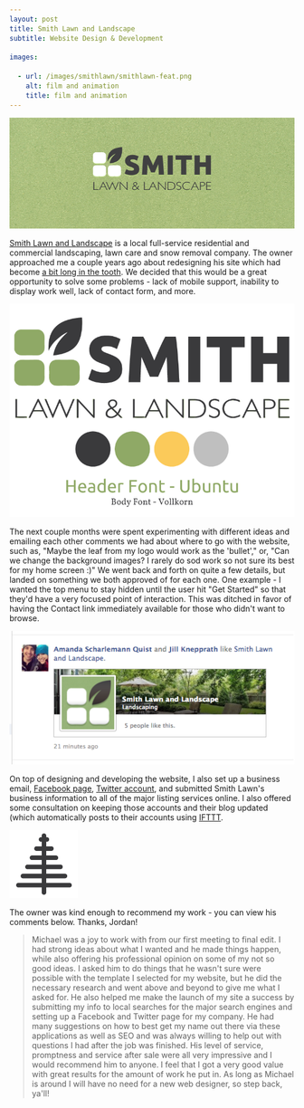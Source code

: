 ```yaml
---
layout: post
title: Smith Lawn and Landscape
subtitle: Website Design & Development

images:

  - url: /images/smithlawn/smithlawn-feat.png
    alt: film and animation
    title: film and animation
---
```


<img class="aligncenter" src="/images/smithlawn/smithlawn.png" alt="smith lawn" />

[Smith Lawn and Landscape](http://smithlawn.net/) is a local full-service residential and commercial landscaping, lawn care and snow removal company. The owner approached me a couple years ago about redesigning his site which had become [a bit long in the tooth](/images/smithlawn-old.png). We decided that this would be a great opportunity to solve some problems - lack of mobile support, inability to display work well, lack of contact form, and more.

<img class="aligncenter possst" src="/images/smithlawn/smithlawn-branding.png" alt="smith lawn" />

The next couple months were spent experimenting with different ideas and emailing each other comments we had about where to go with the website, such as, "Maybe the leaf from my logo would work as the 'bullet'," or, "Can we change the background images? I rarely do sod work so not sure its best for my home screen :)" We went back and forth on quite a few details, but landed on something we both approved of for each one. One example - I wanted the top menu to stay hidden until the user hit "Get Started" so that they'd have a very focused point of interaction. This was ditched in favor of having the Contact link immediately available for those who didn't want to browse.

<img class="aligncenter possst" src="/images/smithlawn/smithlawn-fb.png" alt="smith lawn" />

On top of designing and developing the website, I also set up a business email, [Facebook page](https://www.facebook.com/SmithLawnLandscape), [Twitter account](https://twitter.com/smithlawn), and submitted Smith Lawn's business information to all of the major listing services online. I also offered some consultation on keeping those accounts and their blog updated (which automatically posts to their accounts using [IFTTT](https://ifttt.com/).

<img class="aligncenter possst" src="/images/smithlawn/smithlawn-landscape.png" alt="smith lawn" />

The owner was kind enough to recommend my work - you can view his comments below. Thanks, Jordan!

> Michael was a joy to work with from our first meeting to final edit. I had strong ideas about what I wanted and he made things happen, while also offering his professional opinion on some of my not so good ideas. I asked him to do things that he wasn't sure were possible with the template I selected for my website, but he did the necessary research and went above and beyond to give me what I asked for. He also helped me make the launch of my site a success by submitting my info to local searches for the major search engines and setting up a Facebook and Twitter page for my company. He had many suggestions on how to best get my name out there via these applications as well as SEO and was always willing to help out with questions I had after the job was finished. 
> His level of service, promptness and service after sale were all very impressive and I would recommend him to anyone. I feel that I got a very good value with great results for the amount of work he put in. As long as Michael is around I will have no need for a new web designer, so step back, ya'll!